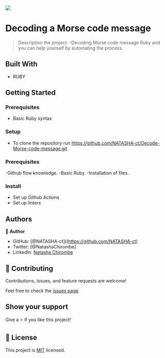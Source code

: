 ![](https://img.shields.io/badge/Microverse-blueviolet)

# Decoding a Morse code message

> Description the project.
-Decoding Morse code message Ruby and you can help yourself by automating the process.

## Built With
- RUBY


## Getting Started

### Prerequisites
- Basic Ruby syntax

### Setup
- To clone the repository run https://github.com/NATASHA-ct/Decode-Morse-code-message.git

### Prerequisites
-Github flow knowledge.
-Basic Ruby.
-Installation of files.

### Install
- Set up Github Actions
- Set up linters

## Authors

👤 **Author**

- GitHub: [@NATASHA-ct]((https://github.com/NATASHA-ct)
- Twitter: [@NatashaChirombe]
- LinkedIn: [Natasha Chirombe](linkedin.com/in/natasha-chirombe-1531aa17b)

## 🤝 Contributing

Contributions, issues, and feature requests are welcome!

Feel free to check the [issues page](../../issues/).

## Show your support

Give a ⭐️ if you like this project!

## 📝 License

This project is [MIT](./MIT.md) licensed.

